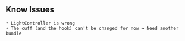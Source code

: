 ## Know Issues
    • LightController is wrong
    • The cuff (and the hook) can't be changed for now → Need another bundle
